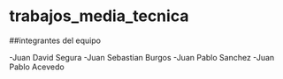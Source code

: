 # trabajos_media_tecnica

##integrantes del equipo

-Juan David Segura
-Juan Sebastian Burgos
-Juan Pablo Sanchez
-Juan Pablo Acevedo
